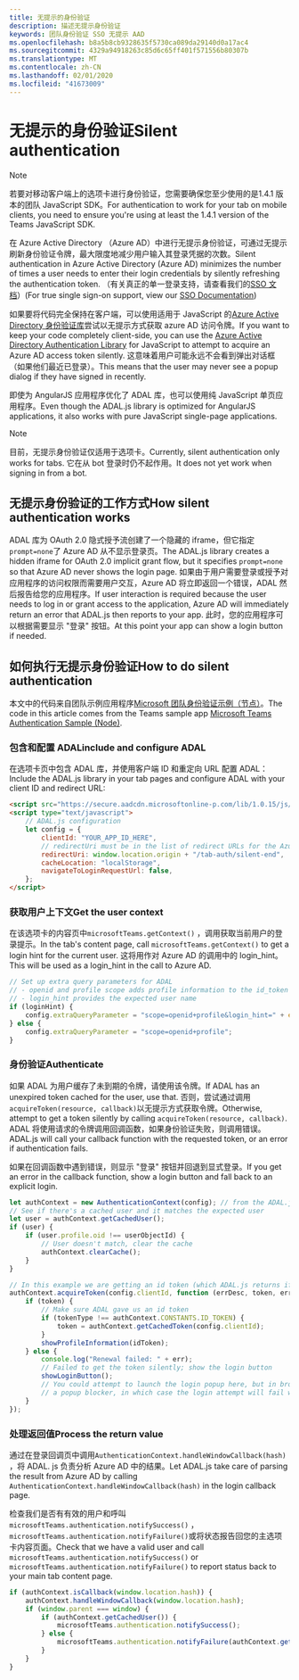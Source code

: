 ```yaml
---
title: 无提示的身份验证
description: 描述无提示身份验证
keywords: 团队身份验证 SSO 无提示 AAD
ms.openlocfilehash: b8a5b8cb9328635f5730ca089da29140d0a17ac4
ms.sourcegitcommit: 4329a94918263c85d6c65ff401f571556b80307b
ms.translationtype: MT
ms.contentlocale: zh-CN
ms.lasthandoff: 02/01/2020
ms.locfileid: "41673009"
---
```

# <a name="silent-authentication"></a><span data-ttu-id="c0682-104">无提示的身份验证</span><span class="sxs-lookup"><span data-stu-id="c0682-104">Silent authentication</span></span>

> [!NOTE]
> <span data-ttu-id="c0682-105">若要对移动客户端上的选项卡进行身份验证，您需要确保您至少使用的是1.4.1 版本的团队 JavaScript SDK。</span><span class="sxs-lookup"><span data-stu-id="c0682-105">For authentication to work for your tab on mobile clients, you need to ensure you're using at least the 1.4.1 version of the Teams JavaScript SDK.</span></span>

<span data-ttu-id="c0682-106">在 Azure Active Directory （Azure AD）中进行无提示身份验证，可通过无提示刷新身份验证令牌，最大限度地减少用户输入其登录凭据的次数。</span><span class="sxs-lookup"><span data-stu-id="c0682-106">Silent authentication in Azure Active Directory (Azure AD) minimizes the number of times a user needs to enter their login credentials by silently refreshing the authentication token.</span></span> <span data-ttu-id="c0682-107">（有关真正的单一登录支持，请查看我们的[SSO 文档](~/tabs/how-to/authentication/auth-aad-sso.md)）</span><span class="sxs-lookup"><span data-stu-id="c0682-107">(For true single sign-on support, view our [SSO Documentation](~/tabs/how-to/authentication/auth-aad-sso.md))</span></span>

<span data-ttu-id="c0682-108">如果要将代码完全保持在客户端，可以使用适用于 JavaScript 的[Azure Active Directory 身份验证库](/azure/active-directory/develop/active-directory-authentication-libraries)尝试以无提示方式获取 azure AD 访问令牌。</span><span class="sxs-lookup"><span data-stu-id="c0682-108">If you want to keep your code completely client-side, you can use the [Azure Active Directory Authentication Library](/azure/active-directory/develop/active-directory-authentication-libraries) for JavaScript to attempt to acquire an Azure AD access token silently.</span></span> <span data-ttu-id="c0682-109">这意味着用户可能永远不会看到弹出对话框（如果他们最近已登录）。</span><span class="sxs-lookup"><span data-stu-id="c0682-109">This means that the user may never see a popup dialog if they have signed in recently.</span></span>

<span data-ttu-id="c0682-110">即使为 AngularJS 应用程序优化了 ADAL 库，也可以使用纯 JavaScript 单页应用程序。</span><span class="sxs-lookup"><span data-stu-id="c0682-110">Even though the ADAL.js library is optimized for AngularJS applications, it also works with pure JavaScript single-page applications.</span></span>

> [!NOTE]
> <span data-ttu-id="c0682-111">目前，无提示身份验证仅适用于选项卡。</span><span class="sxs-lookup"><span data-stu-id="c0682-111">Currently, silent authentication only works for tabs.</span></span> <span data-ttu-id="c0682-112">它在从 bot 登录时仍不起作用。</span><span class="sxs-lookup"><span data-stu-id="c0682-112">It does not yet work when signing in from a bot.</span></span>

## <a name="how-silent-authentication-works"></a><span data-ttu-id="c0682-113">无提示身份验证的工作方式</span><span class="sxs-lookup"><span data-stu-id="c0682-113">How silent authentication works</span></span>

<span data-ttu-id="c0682-114">ADAL 库为 OAuth 2.0 隐式授予流创建了一个隐藏的 iframe，但它指定`prompt=none`了 Azure AD 从不显示登录页。</span><span class="sxs-lookup"><span data-stu-id="c0682-114">The ADAL.js library creates a hidden iframe for OAuth 2.0 implicit grant flow, but it specifies `prompt=none` so that Azure AD never shows the login page.</span></span> <span data-ttu-id="c0682-115">如果由于用户需要登录或授予对应用程序的访问权限而需要用户交互，Azure AD 将立即返回一个错误，ADAL 然后报告给您的应用程序。</span><span class="sxs-lookup"><span data-stu-id="c0682-115">If user interaction is required because the user needs to log in or grant access to the application, Azure AD will immediately return an error that ADAL.js then reports to your app.</span></span> <span data-ttu-id="c0682-116">此时，您的应用程序可以根据需要显示 "登录" 按钮。</span><span class="sxs-lookup"><span data-stu-id="c0682-116">At this point your app can show a login button if needed.</span></span>

## <a name="how-to-do-silent-authentication"></a><span data-ttu-id="c0682-117">如何执行无提示身份验证</span><span class="sxs-lookup"><span data-stu-id="c0682-117">How to do silent authentication</span></span>

<span data-ttu-id="c0682-118">本文中的代码来自团队示例应用程序[Microsoft 团队身份验证示例（节点）](https://github.com/OfficeDev/microsoft-teams-sample-complete-node)。</span><span class="sxs-lookup"><span data-stu-id="c0682-118">The code in this article comes from the Teams sample app [Microsoft Teams Authentication Sample (Node)](https://github.com/OfficeDev/microsoft-teams-sample-complete-node).</span></span>

### <a name="include-and-configure-adal"></a><span data-ttu-id="c0682-119">包含和配置 ADAL</span><span class="sxs-lookup"><span data-stu-id="c0682-119">include and configure ADAL</span></span>

<span data-ttu-id="c0682-120">在选项卡页中包含 ADAL 库，并使用客户端 ID 和重定向 URL 配置 ADAL：</span><span class="sxs-lookup"><span data-stu-id="c0682-120">Include the ADAL.js library in your tab pages and configure ADAL with your client ID and redirect URL:</span></span>

```html
<script src="https://secure.aadcdn.microsoftonline-p.com/lib/1.0.15/js/adal.min.js" integrity="sha384-lIk8T3uMxKqXQVVfFbiw0K/Nq+kt1P3NtGt/pNexiDby2rKU6xnDY8p16gIwKqgI" crossorigin="anonymous"></script>
<script type="text/javascript">
    // ADAL.js configuration
    let config = {
        clientId: "YOUR_APP_ID_HERE",
        // redirectUri must be in the list of redirect URLs for the Azure AD app
        redirectUri: window.location.origin + "/tab-auth/silent-end",
        cacheLocation: "localStorage",
        navigateToLoginRequestUrl: false,
    };
</script>
```

### <a name="get-the-user-context"></a><span data-ttu-id="c0682-121">获取用户上下文</span><span class="sxs-lookup"><span data-stu-id="c0682-121">Get the user context</span></span>

<span data-ttu-id="c0682-122">在该选项卡的内容页中`microsoftTeams.getContext()` ，调用获取当前用户的登录提示。</span><span class="sxs-lookup"><span data-stu-id="c0682-122">In the tab's content page, call `microsoftTeams.getContext()` to get a login hint for the current user.</span></span> <span data-ttu-id="c0682-123">这将用作对 Azure AD 的调用中的 login_hint。</span><span class="sxs-lookup"><span data-stu-id="c0682-123">This will be used as a login_hint in the call to Azure AD.</span></span>

```javascript
// Set up extra query parameters for ADAL
// - openid and profile scope adds profile information to the id_token
// - login_hint provides the expected user name
if (loginHint) {
    config.extraQueryParameter = "scope=openid+profile&login_hint=" + encodeURIComponent(loginHint);
} else {
    config.extraQueryParameter = "scope=openid+profile";
}
```

### <a name="authenticate"></a><span data-ttu-id="c0682-124">身份验证</span><span class="sxs-lookup"><span data-stu-id="c0682-124">Authenticate</span></span>

<span data-ttu-id="c0682-125">如果 ADAL 为用户缓存了未到期的令牌，请使用该令牌。</span><span class="sxs-lookup"><span data-stu-id="c0682-125">If ADAL has an unexpired token cached for the user, use that.</span></span> <span data-ttu-id="c0682-126">否则，尝试通过调用`acquireToken(resource, callback)`以无提示方式获取令牌。</span><span class="sxs-lookup"><span data-stu-id="c0682-126">Otherwise, attempt to get a token silently by calling `acquireToken(resource, callback)`.</span></span> <span data-ttu-id="c0682-127">ADAL 将使用请求的令牌调用回调函数，如果身份验证失败，则调用错误。</span><span class="sxs-lookup"><span data-stu-id="c0682-127">ADAL.js will call your callback function with the requested token, or an error if authentication fails.</span></span>

<span data-ttu-id="c0682-128">如果在回调函数中遇到错误，则显示 "登录" 按钮并回退到显式登录。</span><span class="sxs-lookup"><span data-stu-id="c0682-128">If you get an error in the callback function, show a login button and fall back to an explicit login.</span></span>

```javascript
let authContext = new AuthenticationContext(config); // from the ADAL.js library
// See if there's a cached user and it matches the expected user
let user = authContext.getCachedUser();
if (user) {
    if (user.profile.oid !== userObjectId) {
        // User doesn't match, clear the cache
        authContext.clearCache();
    }
}

// In this example we are getting an id token (which ADAL.js returns if we ask for resource = clientId)
authContext.acquireToken(config.clientId, function (errDesc, token, err, tokenType) {
    if (token) {
        // Make sure ADAL gave us an id token
        if (tokenType !== authContext.CONSTANTS.ID_TOKEN) {
            token = authContext.getCachedToken(config.clientId);
        }
        showProfileInformation(idToken);
    } else {
        console.log("Renewal failed: " + err);
        // Failed to get the token silently; show the login button
        showLoginButton();
        // You could attempt to launch the login popup here, but in browsers this could be blocked by
        // a popup blocker, in which case the login attempt will fail with the reason FailedToOpenWindow.
    }
});
```

### <a name="process-the-return-value"></a><span data-ttu-id="c0682-129">处理返回值</span><span class="sxs-lookup"><span data-stu-id="c0682-129">Process the return value</span></span>

<span data-ttu-id="c0682-130">通过在登录回调页中调用`AuthenticationContext.handleWindowCallback(hash)` ，将 ADAL. js 负责分析 Azure AD 中的结果。</span><span class="sxs-lookup"><span data-stu-id="c0682-130">Let ADAL.js take care of parsing the result from Azure AD by calling `AuthenticationContext.handleWindowCallback(hash)` in the login callback page.</span></span>

<span data-ttu-id="c0682-131">检查我们是否有有效的用户和呼叫`microsoftTeams.authentication.notifySuccess()` ， `microsoftTeams.authentication.notifyFailure()`或将状态报告回您的主选项卡内容页面。</span><span class="sxs-lookup"><span data-stu-id="c0682-131">Check that we have a valid user and call `microsoftTeams.authentication.notifySuccess()` or `microsoftTeams.authentication.notifyFailure()` to report status back to your main tab content page.</span></span>

```javascript
if (authContext.isCallback(window.location.hash)) {
    authContext.handleWindowCallback(window.location.hash);
    if (window.parent === window) {
        if (authContext.getCachedUser()) {
            microsoftTeams.authentication.notifySuccess();
        } else {
            microsoftTeams.authentication.notifyFailure(authContext.getLoginError());
        }
    }
}
```
